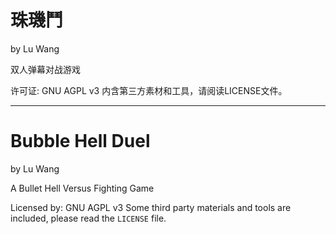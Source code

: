 # 珠璣鬥

by Lu Wang

双人弹幕对战游戏

许可证: GNU AGPL v3
内含第三方素材和工具，请阅读LICENSE文件。

---
# Bubble Hell Duel

by Lu Wang
 
A Bullet Hell Versus Fighting Game

Licensed by: GNU AGPL v3
Some third party materials and tools are included, please read the `LICENSE` file.

